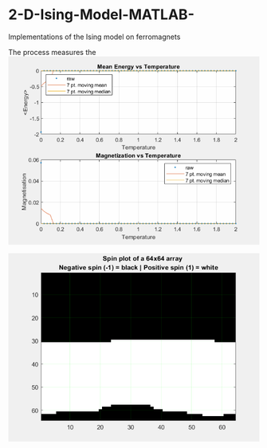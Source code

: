 # 2-D-Ising-Model-MATLAB-
Implementations of the Ising model on ferromagnets

The process measures the 
![](Magnetisation.gif)



![](spin_configuration.gif)
